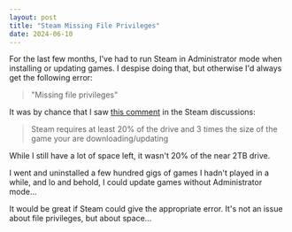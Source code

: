 ```yaml
---
layout: post
title: "Steam Missing File Privileges"
date: 2024-06-10
---
```


For the last few months, I've had to run Steam in Administrator mode when installing or updating games. I despise doing that, but otherwise I'd always get the following error:
> "Missing file privileges"

It was by chance that I saw [this comment](https://steamcommunity.com/discussions/forum/1/3875967149490550448/#c3875967149490840342) in the Steam discussions:
> Steam requires at least 20% of the drive and 3 times the size of the game your are downloading/updating

While I still have a lot of space left, it wasn't 20% of the near 2TB drive.

I went and uninstalled a few hundred gigs of games I hadn't played in a while, and lo and behold, I could update games without Administrator mode...

It would be great if Steam could give the appropriate error. It's not an issue about file privileges, but about space...
